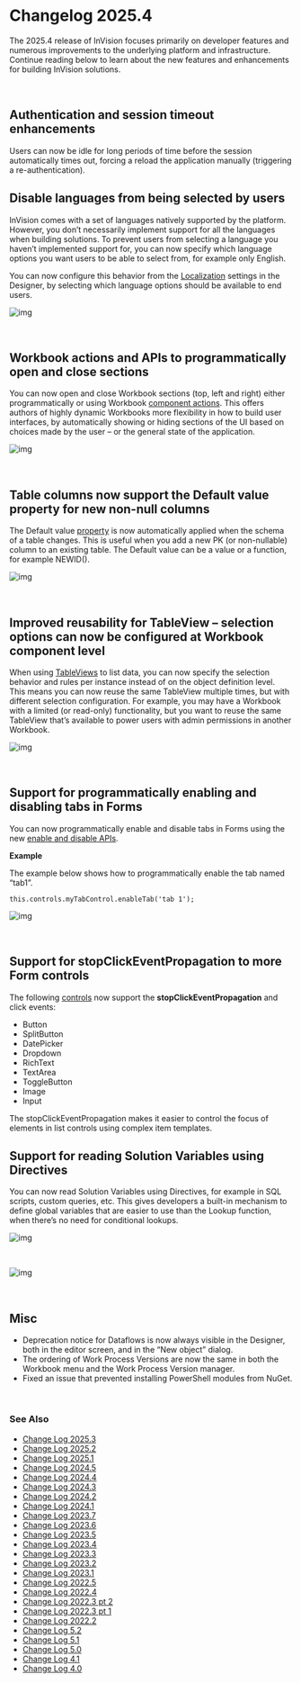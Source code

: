 # Changelog 2025.4


The 2025.4 release of InVision focuses primarily on developer features and numerous improvements to the underlying platform and infrastructure. Continue reading below to learn about the new features and enhancements for building InVision solutions.

<br/>

##  Authentication and session timeout enhancements

Users can now be idle for long periods of time before the session automatically times out, forcing a reload the application manually (triggering a re-authentication).

##  Disable languages from being selected by users

InVision comes with a set of languages natively supported by the platform. However, you don’t necessarily implement support for all the languages when building solutions. To prevent users from selecting a language you haven’t implemented support for, you can now specify which language options you want users to be able to select from, for example only English.

You can now configure this behavior from the [Localization](../docs/translationsloc.md) settings in the Designer, by selecting which language options should be available to end users.  

![img](../../../images/changelogs/inVision25_4_1.png)


<br/>

## Workbook actions and APIs to programmatically open and close sections

You can now open and close Workbook sections (top, left and right) either programmatically or using Workbook [component actions](../docs/workbooks/programmingmodel/interactionmodel/workbookactions.md). This offers authors of highly dynamic Workbooks more flexibility in how to build user interfaces, by automatically showing or hiding sections of the UI based on choices made by the user – or the general state of the application.

![img](../../../images/changelogs/inVision25_4_2.png)

<br/>

## Table columns now support the Default value property for new non-null columns

The Default value [property](../docs/tables/columnproperties/basiccolproperties.md) is now automatically applied when the schema of a table changes. This is useful when you add a new PK (or non-nullable) column to an existing table. The Default value can be a value or a function, for example NEWID().

![img](../../../images/changelogs/inVision25_4_3.png)

<br/>

## Improved reusability for TableView – selection options can now be configured at Workbook component level

When using [TableViews](../docs/tableview.md) to list data, you can now specify the selection behavior and rules per instance instead of on the object definition level. This means you can now reuse the same TableView multiple times, but with different selection configuration. For example, you may have a Workbook with a limited (or read-only) functionality, but you want to reuse the same TableView that’s available to power users with admin permissions in another Workbook.


![img](../../../images/changelogs/inVision25_4_4.png)

<br/>

## Support for programmatically enabling and disabling tabs in Forms

You can now programmatically enable and disable tabs in Forms using the new [enable and disable APIs](../docs/forms/formschemas/controls/tabcontrol.md#enabletab-and-disabletab).

**Example**

The example below shows how to programmatically enable the tab named “tab1”.

```
this.controls.myTabControl.enableTab('tab 1');
```

![img](../../../images/changelogs/inVision25_4_5.png)

<br/>

## Support for stopClickEventPropagation to more Form controls

The following [controls](../docs/forms/formschemas/controls.md) now support the **stopClickEventPropagation** and click events:

- Button
- SplitButton
- DatePicker
- Dropdown
- RichText
- TextArea
- ToggleButton
- Image
- Input

The stopClickEventPropagation makes it easier to control the focus of elements in list controls using complex item templates.

## Support for reading Solution Variables using Directives

You can now read Solution Variables using Directives, for example in SQL scripts, custom queries, etc. This gives developers a built-in mechanism to define global variables that are easier to use than the Lookup function, when there’s no need for conditional lookups.

![img](../../../images/changelogs/inVision25_4_6.png)

<br/>

![img](../../../images/changelogs/inVision25_4_7.png)

<br/>

## Misc

- Deprecation notice for Dataflows is now always visible in the Designer, both in the editor screen, and in the “New object” dialog.
- The ordering of Work Process Versions are now the same in both the Workbook menu and the Work Process Version manager.
- Fixed an issue that prevented installing PowerShell modules from NuGet.

<br/>

### See Also

- [Change Log 2025.3](changelog25_3.md)
- [Change Log 2025.2](changelog25_2.md)
- [Change Log 2025.1](changelog25_1.md)
- [Change Log 2024.5](changelog24_5.md)
- [Change Log 2024.4](changelog24_4.md)
- [Change Log 2024.3](changelog24_3.md)
- [Change Log 2024.2](changelog24_2.md)
- [Change Log 2024.1](changelog24_1.md)
- [Change Log 2023.7](changelog23_7.md)
- [Change Log 2023.6](changelog23_6.md)
- [Change Log 2023.5](changelog23_5.md)
- [Change Log 2023.4](changelog23_4.md)
- [Change Log 2023.3](changelog23_3.md)
- [Change Log 2023.2](changelog23_2.md)
- [Change Log 2023.1](changelog23_1.md)
- [Change Log 2022.5](changelog22_5.md)
- [Change Log 2022.4](changelog22_4.md)
- [Change Log 2022.3 pt 2](changelog22_3_2.md)
- [Change Log 2022.3 pt 1](changelog22_3_1.md)
- [Change Log 2022.2](changelog22_2.md)
- [Change Log 5.2](changelog52.md)
- [Change Log 5.1](changelog51.md)
- [Change Log 5.0](changelog5.md)
- [Change Log 4.1](changelog41.md)
- [Change Log 4.0](changelog40.md)
